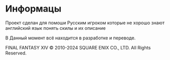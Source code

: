 # Информацы

Проект сделан для помоши Русским игроком которые не хорошо знают английский язык понять скилы и их описание

В Данный момент всё находится в разработке и переводе.

FINAL FANTASY XIV © 2010-2024 SQUARE ENIX CO., LTD. All Rights Reserved.
